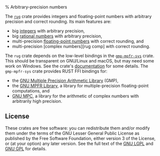 % Arbitrary-precision numbers

The [`rug`][rug] crate provides integers and floating-point numbers
with arbitrary precision and correct rounding. Its main features are:

* big [integers][rug int] with arbitrary precision,
* big [rational numbers][rug rat] with arbitrary precision,
* multi-precision [floating-point numbers][rug flo] with correct
  rounding, and
* multi-precision [complex numbers][rug comp] with correct rounding.
	
The `rug` crate depends on the low-level bindings in the
[`gmp-mpfr-sys`][sys] crate. This should be transparent on GNU/Linux
and macOS, but may need some work on Windows. See the crate's
[documentation][sys] for some details. The `gmp-mpfr-sys` crate
provides RUST FFI bindings for:

* the [GNU Multiple Precision Arithmetic Library][gmp home] (GMP),
* the [GNU MPFR Library][mpfr home], a library for multiple-precision
  floating-point computations, and
* [GNU MPC][mpc home], a library for the arithmetic of complex numbers
  with arbitrarily high precision.

## License

These crates are free software: you can redistribute them and/or
modify them under the terms of the GNU Lesser General Public License
as published by the Free Software Foundation, either version 3 of the
License, or (at your option) any later version. See the full text of
the [GNU LGPL][lgpl] and [GNU GPL][gpl] for details.

[gmp home]:  https://gmplib.org/
[gpl]:       https://www.gnu.org/licenses/gpl-3.0.html
[lgpl]:      https://www.gnu.org/licenses/lgpl-3.0.en.html
[mpc home]:  http://www.multiprecision.org/
[mpfr home]: http://www.mpfr.org/
[rug com]:   https://tspiteri.gitlab.io/rug/rug/Complex.html
[rug flo]:   https://tspiteri.gitlab.io/rug/rug/Float.html
[rug int]:   https://tspiteri.gitlab.io/rug/rug/Integer.html
[rug rat]:   https://tspiteri.gitlab.io/rug/rug/Rational.html
[rug]:       https://tspiteri.gitlab.io/rug/rug/index.html
[sys]:       https://tspiteri.gitlab.io/rug/gmp_mpfr_sys/index.html
